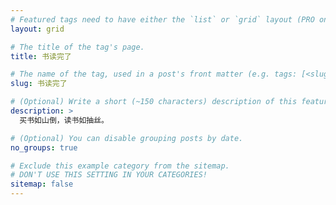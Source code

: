 ```yaml
---
# Featured tags need to have either the `list` or `grid` layout (PRO only).
layout: grid

# The title of the tag's page.
title: 书读完了

# The name of the tag, used in a post's front matter (e.g. tags: [<slug>]).
slug: 书读完了

# (Optional) Write a short (~150 characters) description of this featured tag.
description: >
  买书如山倒，读书如抽丝。

# (Optional) You can disable grouping posts by date.
no_groups: true

# Exclude this example category from the sitemap.
# DON'T USE THIS SETTING IN YOUR CATEGORIES!
sitemap: false
---
```

